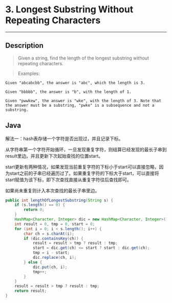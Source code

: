 # 3. Longest Substring Without Repeating Characters
          

---

## Description

> Given a string, find the length of the longest substring without repeating characters.

> Examples:
```
Given "abcabcbb", the answer is "abc", which the length is 3.

Given "bbbbb", the answer is "b", with the length of 1.

Given "pwwkew", the answer is "wke", with the length of 3. Note that the answer must be a substring, "pwke" is a subsequence and not a substring.
```

## Java

解法一：hash表存储一个字符是否出现过，并且记录下标。

从字符串第一个字符开始循环，一旦发现重复字符，则结算已经发现的最长子串到result里边。并且更新下次起始查找的位置start。

start更新有两种情况，如果发现当前重复字符的下标小于start可以直接忽略，因为start之前的子串已经遍历过了。如果重复字符的下标大于start，可以直接将start赋值为该下标，即下次查找直接从重复字符往后查找即可。

如果尚未重复则计入本次查找的最长子串里边。

```java
public int lengthOfLongestSubstring(String s) {
    if (s.length() == 0) {
        return 0;
    }
    HashMap<Character, Integer> dic = new HashMap<Character, Integer>();
    int result = 0, tmp = 0, start = 0;
    for (int i = 0; i < s.length(); i++) {
        char ch = s.charAt(i);
        if (dic.containsKey(ch)) {
            result = result > tmp ? result : tmp;
            start = dic.get(ch) <= start ? start : dic.get(ch);
            tmp = i - start;
            dic.replace(ch, i);
        } else {
            dic.put(ch, i);
            tmp++;
        }
    }
    result = result > tmp ? result : tmp;
    return result;
}
```